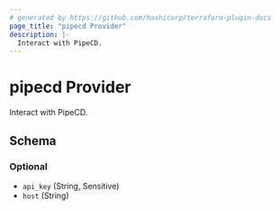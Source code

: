 ```yaml
---
# generated by https://github.com/hashicorp/terraform-plugin-docs
page_title: "pipecd Provider"
description: |-
  Interact with PipeCD.
---
```


# pipecd Provider

Interact with PipeCD.



<!-- schema generated by tfplugindocs -->
## Schema

### Optional

- `api_key` (String, Sensitive)
- `host` (String)
